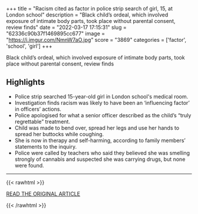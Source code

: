 +++
title = "Racism cited as factor in police strip search of girl, 15, at London school"
description = "Black child’s ordeal, which involved exposure of intimate body parts, took place without parental consent, review finds"
date = "2022-03-17 17:15:31"
slug = "62336c90b37f1469895cc677"
image = "https://i.imgur.com/NmnW7aO.jpg"
score = "3869"
categories = ['factor', 'school', 'girl']
+++

Black child’s ordeal, which involved exposure of intimate body parts, took place without parental consent, review finds

## Highlights

- Police strip searched 15-year-old girl in London school's medical room.
- Investigation finds racism was likely to have been an ‘influencing factor’ in officers’ actions.
- Police apologised for what a senior officer described as the child’s “truly regrettable” treatment.
- Child was made to bend over, spread her legs and use her hands to spread her buttocks while coughing.
- She is now in therapy and self-harming, according to family members’ statements to the inquiry.
- Police were called by teachers who said they believed she was smelling strongly of cannabis and suspected she was carrying drugs, but none were found.

---

{{< rawhtml >}}
  <p class="article-category">
    <a target="_blank" href="https://www.theguardian.com/uk-news/2022/mar/15/black-girl-racism-police-strip-search-london-school-hackney">READ THE ORIGINAL ARTICLE</a>
  </p>
{{< /rawhtml >}}
